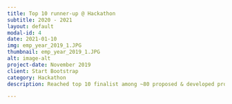 ```yaml
---
title: Top 10 runner-up @ Hackathon
subtitle: 2020 - 2021
layout: default
modal-id: 4
date: 2021-01-10
img: emp_year_2019_1.JPG
thumbnail: emp_year_2019_1.JPG
alt: image-alt
project-date: November 2019
client: Start Bootstrap
category: Hackathon
description: Reached top 10 finalist among ~80 proposed & developed projects(POC) held at Samsung-Delhi in the year 2020-2021

---
```

